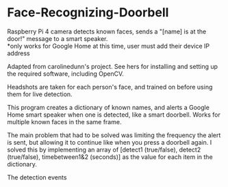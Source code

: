 # Face-Recognizing-Doorbell
Raspberry Pi 4 camera detects known faces, sends a "[name] is at the door!" message to a smart speaker.   
*only works for Google Home at this time, user must add their device IP address  

Adapted from carolinedunn's project. See hers for installing and setting up the required software, including OpenCV.

Headshots are taken for each person's face, and trained on before using them for live detection.

This program creates a dictionary of known names, and alerts a Google Home smart speaker when one is detected, like a smart doorbell. Works for multiple known faces in the same frame.

The main problem that had to be solved was limiting the frequency the alert is sent, but allowing it to continue like when you press a doorbell again. I solved this by implementing an array of [detect1 (true/false), detect2 (true/false), timebetween1&2 (seconds)] as the value for each item in the dictionary. 

The detection events 
